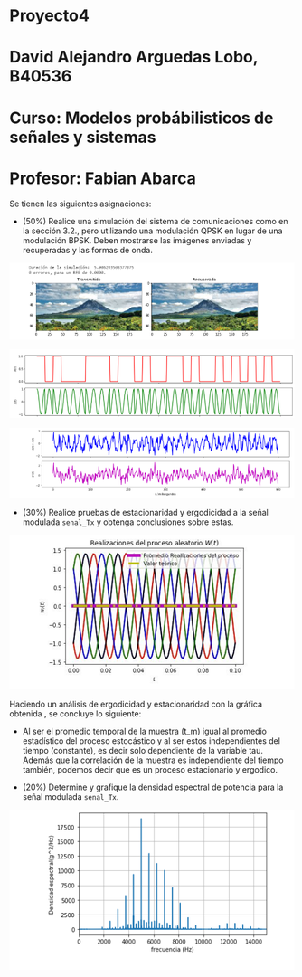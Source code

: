 # Proyecto4

# David Alejandro Arguedas Lobo, B40536

# Curso: Modelos probábilisticos de señales y sistemas

# Profesor: Fabian Abarca

Se tienen las siguientes asignaciones:


* (50%) Realice una simulación del sistema de comunicaciones como en la sección 3.2., pero utilizando una modulación QPSK en lugar de una modulación BPSK. Deben mostrarse las imágenes enviadas y recuperadas y las formas de onda.

![Figure_1](Figure_1.PNG)

![Figure_2](Figure_2.PNG)

![Figure_3](Figure_3.PNG)


* (30%) Realice pruebas de estacionaridad y ergodicidad a la señal modulada `senal_Tx` y obtenga conclusiones sobre estas.

![Figure_X](Figure_X.JPG)


Haciendo un análisis de ergodicidad y estacionaridad con la gráfica obtenida , se concluye lo siguiente:


* Al ser el promedio temporal de la muestra (t_m) igual al promedio estadístico del proceso estocástico y al ser estos independientes del tiempo (constante), es decir  solo dependiente de la variable tau. Además que la correlación de la muestra es independiente del tiempo también, podemos decir que es un proceso estacionario y ergodico. 



* (20%) Determine y grafique la densidad espectral de potencia para la señal modulada `senal_Tx`.

![Figure_4](Figure_4.PNG)







